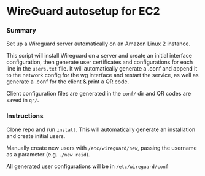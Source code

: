 # WireGuard autosetup for EC2

### Summary 

Set up a Wireguard server automatically on an Amazon Linux 2 instance.

This script will install Wireguard on a server and create an initial interface configuration, then generate user certificates and configurations for each line in the `users.txt` file. It will automatically generate a .conf and append it to the network config for the wg interface and restart the service, as well as generate a .conf for the client & print a QR code.

Client configuration files are generated in the `conf/` dir and QR codes are saved in `qr/`.

### Instructions

Clone repo and run `install`. This will automatically generate an installation and create initial users.

Manually create new users with `/etc/wireguard/new`, passing the username as a parameter (e.g. `./new reid`). 

All generated user configurations will be in `/etc/wireguard/conf`
